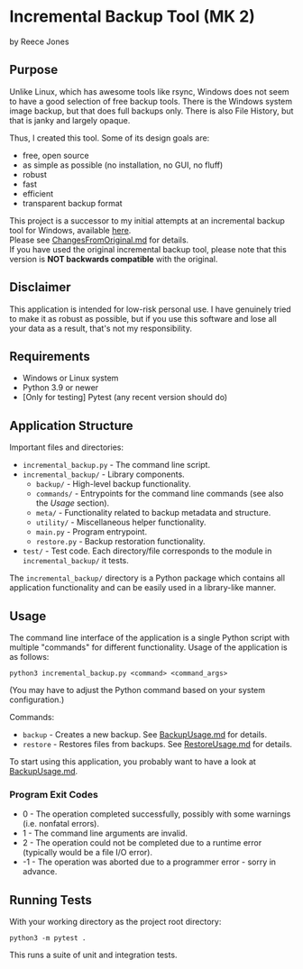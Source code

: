 # Incremental Backup Tool (MK 2)

by Reece Jones

## Purpose

Unlike Linux, which has awesome tools like rsync, Windows does not seem to have a good selection of free backup tools.
There is the Windows system image backup, but that does full backups only. There is also File History, but that is janky and largely opaque.

Thus, I created this tool. Some of its design goals are:

 - free, open source
 - as simple as possible (no installation, no GUI, no fluff)
 - robust
 - fast
 - efficient
 - transparent backup format

This project is a successor to my initial attempts at an incremental backup tool for Windows, available [here](https://github.com/MC-DeltaT/IncrementalBackup).  
Please see [ChangesFromOriginal.md](ChangesFromOriginal.md) for details.  
If you have used the original incremental backup tool, please note that this version is **NOT backwards compatible** with the original.

## Disclaimer

This application is intended for low-risk personal use.
I have genuinely tried to make it as robust as possible, but if you use this software and lose all your data as a result, that's not my responsibility.

## Requirements

 - Windows or Linux system
 - Python 3.9 or newer
 - \[Only for testing\] Pytest (any recent version should do)

## Application Structure

Important files and directories:

 - `incremental_backup.py` - The command line script.
 - `incremental_backup/` - Library components.
   - `backup/` - High-level backup functionality.
   - `commands/` - Entrypoints for the command line commands (see also the _Usage_ section).
   - `meta/` - Functionality related to backup metadata and structure.
   - `utility/` - Miscellaneous helper functionality.
   - `main.py` - Program entrypoint.
   - `restore.py` - Backup restoration functionality.
 - `test/` - Test code. Each directory/file corresponds to the module in `incremental_backup/` it tests.
 
The `incremental_backup/` directory is a Python package which contains all application functionality and can be easily used in a library-like manner.

## Usage

The command line interface of the application is a single Python script with multiple "commands" for different functionality.
Usage of the application is as follows:

```
python3 incremental_backup.py <command> <command_args>
```

(You may have to adjust the Python command based on your system configuration.)

Commands:

 - `backup` - Creates a new backup. See [BackupUsage.md](BackupUsage.md) for details.
 - `restore` - Restores files from backups. See [RestoreUsage.md](RestoreUsage.md) for details.

To start using this application, you probably want to have a look at [BackupUsage.md](BackupUsage.md).

### Program Exit Codes

 - 0 - The operation completed successfully, possibly with some warnings (i.e. nonfatal errors).
 - 1 - The command line arguments are invalid.
 - 2 - The operation could not be completed due to a runtime error (typically would be a file I/O error).
 - -1 - The operation was aborted due to a programmer error - sorry in advance.

## Running Tests

With your working directory as the project root directory:

```
python3 -m pytest .
```

This runs a suite of unit and integration tests.
